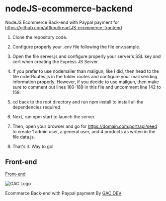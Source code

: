 # nodeJS-ecommerce-backend
NodeJS Ecommerce Back-end with Paypal payment for https://github.com/affkoul/reactJS-ecommerce-frontend

1. Clone the repository code.

2. Configure properly your .env file following the file env.sample.

3. Open the file server.js and configure properly your server's SSL key and cert when creating the Express JS Server.

4. If you prefer to use nodemailer than mailgun, like I did, then head to the file orderRoutes.js in the folder routes and configure your mail sending information properly. However, if you decide to use mailgun, then make sure to comment out lines 160-189 in this file and uncomment line 142 to 158.

3. cd back to the root directory and run npm install to install all the dependencies required.

4. Next, run npm start to launch the server.

5. Then, open your browser and go for https://domain.com:port/api/seed to create 1 admin user, a general user, and 4 products as writen in the file data.js.

6. That's it. Way to go!

## Front-end

[Front-end](https://github.com/affkoul/reactJS-ecommerce-frontend)

![GAC Logo](https://geniusandcourage.com/favicon.ico)

Ecommerce Back-end with Paypal payment By [GAC DEV](https://geniusandcourage.com)


